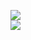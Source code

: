 [![](https://img.shields.io/badge/Made%20With-Github%20Spray-lightgrey.svg?style=for-the-badge&logo=github)](https://github.com/Annihil/github-spray#32172)  
[![](https://i.imgur.com/2DrTn0Z.gif)](https://github.com/Annihil/github-spray)